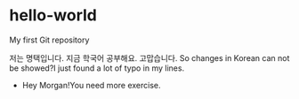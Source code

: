 # hello-world
My first Git repository

저는 명택입니다.
지금 학국어 공부해요.
고맙습니다.
So changes in Korean can not be showed?I just found a lot of typo in my lines.
* Hey Morgan!You need more exercise.
